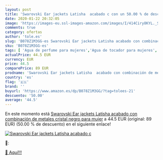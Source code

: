 ```yaml
---
layout: post
title: 'Swarovski Ear jackets Latisha  acabado c con un 50.00 % de descuento'
date: 2020-01-22 20:32:05
image: 'https://images-eu.ssl-images-amazon.com/images/I/414Ciry8KYL._SL400_.jpg'
comments: true
category: ofertas
author: 'tole.es'
slug: 'B078Z1M3GG-es Swarovski Ear jackets Latisha acabado con combinación de...'
sku: 'B078Z1M3GG-es'
tags: [ 'Agua de perfume para mujeres','Agua de tocador para mujeres','Almacenaje de adornos festivos','Almacenamiento y organización','Belleza','Fragancias para mujeres','Hogar y cocina','Instrumentos de percusión para niños','Instrumentos musicales para niños','Juguetes','Juguetes electrónicos','Juguetes y juegos','Perfumes y fragancias','Productos para el cuidado de la piel','Sets y juegos para el cuidado de la piel','Videojuegos para niños','swarovski', ]
actualPrice: 44.5 EUR
currency: EUR
price: 44.5
comparePrice: 89 EUR
prodname: 'Swarovski Ear jackets Latisha  acabado con combinación de metales  cristal negro  para mujer'
country: 'es'
flag: '🇪🇸'
brand: ''
buyurl: 'https://www.amazon.es/dp/B078Z1M3GG/?tag=tolees-21'
descuento: '50.00'
average: '44.5'
---
```


En este momento está [Swarovski Ear jackets Latisha  acabado con combinación de metales  cristal negro  para mujer](https://www.amazon.es/dp/B078Z1M3GG/?tag=tolees-21) a 44.5 EUR (original: 89 EUR) (50.00 %  de descuento) en el siguiente enlace!

[![Swarovski Ear jackets Latisha  acabado c](https://images-eu.ssl-images-amazon.com/images/I/414Ciry8KYL._SL400_.jpg)](https://www.amazon.es/dp/B078Z1M3GG/?tag=tolees-21)

🔎:


[🛒 Aquí!!!](https://www.amazon.es/dp/B078Z1M3GG/?tag=tolees-21)

